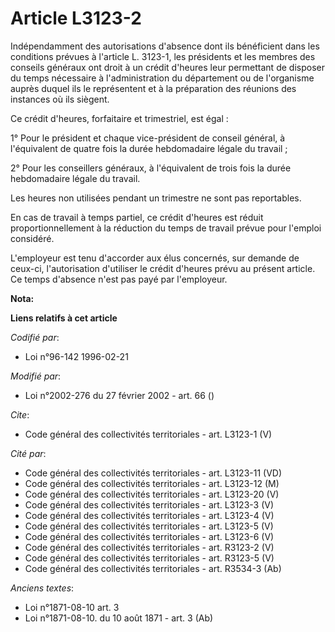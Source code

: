 # Article L3123-2

Indépendamment des autorisations d'absence dont ils bénéficient dans les conditions prévues à l'article L. 3123-1, les
présidents et les membres des conseils généraux ont droit à un crédit d'heures leur permettant de disposer du temps
nécessaire à l'administration du département ou de l'organisme auprès duquel ils le représentent et à la préparation des
réunions des instances où ils siègent. 

Ce crédit d'heures, forfaitaire et trimestriel, est égal : 

1° Pour le président et chaque vice-président de conseil général, à l'équivalent de quatre fois la durée hebdomadaire légale
du travail ; 

2° Pour les conseillers généraux, à l'équivalent de trois fois la durée hebdomadaire légale du travail. 

Les heures non utilisées pendant un trimestre ne sont pas reportables. 

En cas de travail à temps partiel, ce crédit d'heures est réduit proportionnellement à la réduction du temps de travail
prévue pour l'emploi considéré.

L'employeur est tenu d'accorder aux élus concernés, sur demande de ceux-ci, l'autorisation d'utiliser le crédit d'heures
prévu au présent article. Ce temps d'absence n'est pas payé par l'employeur.

**Nota:**



**Liens relatifs à cet article**

_Codifié par_:

  - Loi n°96-142 1996-02-21

_Modifié par_:

  - Loi n°2002-276 du 27 février 2002 - art. 66 ()

_Cite_:

  - Code général des collectivités territoriales - art. L3123-1 (V)

_Cité par_:

  - Code général des collectivités territoriales - art. L3123-11 (VD)
  - Code général des collectivités territoriales - art. L3123-12 (M)
  - Code général des collectivités territoriales - art. L3123-20 (V)
  - Code général des collectivités territoriales - art. L3123-3 (V)
  - Code général des collectivités territoriales - art. L3123-4 (V)
  - Code général des collectivités territoriales - art. L3123-5 (V)
  - Code général des collectivités territoriales - art. L3123-6 (V)
  - Code général des collectivités territoriales - art. R3123-2 (V)
  - Code général des collectivités territoriales - art. R3123-5 (V)
  - Code général des collectivités territoriales - art. R3534-3 (Ab)

_Anciens textes_:

  - Loi n°1871-08-10 art. 3
  - Loi n°1871-08-10. du 10 août 1871 - art. 3 (Ab)
